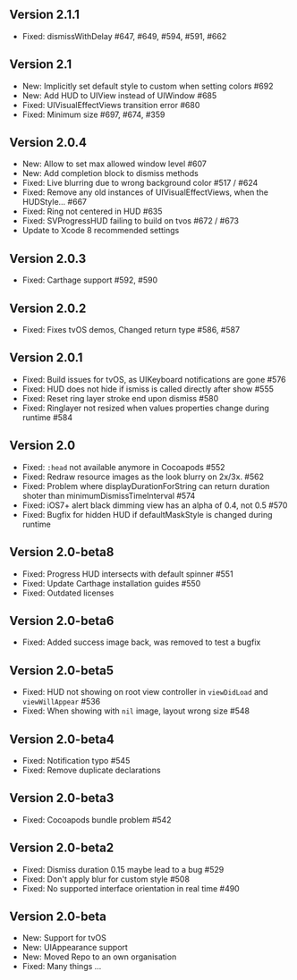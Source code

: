 ## Version 2.1.1
* Fixed: dismissWithDelay #647, #649, #594, #591, #662

## Version 2.1
* New: Implicitly set default style to custom when setting colors #692
* New: Add HUD to UIView instead of UIWindow #685
* Fixed: UIVisualEffectViews transition error #680
* Fixed: Minimum size #697, #674, #359

## Version 2.0.4
* New: Allow to set max allowed window level #607
* New: Add completion block to dismiss methods
* Fixed: Live blurring due to wrong background color #517 / #624
* Fixed: Remove any old instances of UIVisualEffectViews, when the HUDStyle… #667
* Fixed: Ring not centered in HUD #635
* Fixed: SVProgressHUD failing to build on tvos #672 / #673
* Update to Xcode 8 recommended settings

## Version 2.0.3
* Fixed: Carthage support #592, #590

## Version 2.0.2
* Fixed: Fixes tvOS demos, Changed return type #586, #587

## Version 2.0.1
* Fixed: Build issues for tvOS, as UIKeyboard notifications are gone #576
* Fixed: HUD does not hide if ismiss is called directly after show #555
* Fixed: Reset ring layer stroke end upon dismiss #580
* Fixed: Ringlayer not resized when values properties change during runtime #584

## Version 2.0
* Fixed: `:head` not available anymore in Cocoapods #552
* Fixed: Redraw resource images as the look blurry on 2x/3x. #562
* Fixed: Problem where displayDurationForString can return duration shoter than minimumDismissTimeInterval #574
* Fixed: iOS7+ alert black dimming view has an alpha of 0.4, not 0.5 #570
* Fixed: Bugfix for hidden HUD if defaultMaskStyle is changed during runtime

## Version 2.0-beta8
* Fixed: Progress HUD intersects with default spinner #551
* Fixed: Update Carthage installation guides #550
* Fixed: Outdated licenses

## Version 2.0-beta6
* Fixed: Added success image back, was removed to test a bugfix

## Version 2.0-beta5
* Fixed: HUD not showing on root view controller in `viewDidLoad` and `viewWillAppear` #536
* Fixed: When showing with `nil` image, layout wrong size #548

## Version 2.0-beta4
* Fixed: Notification typo #545
* Fixed: Remove duplicate declarations

## Version 2.0-beta3
* Fixed: Cocoapods bundle problem #542

## Version 2.0-beta2
* Fixed: Dismiss duration 0.15 maybe lead to a bug #529
* Fixed: Don't apply blur for custom style #508
* Fixed: No supported interface orientation in real time #490

## Version 2.0-beta
* New: Support for tvOS 
* New: UIAppearance support
* New: Moved Repo to an own organisation
* Fixed: Many things ... 
